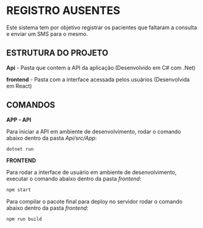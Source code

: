 
# REGISTRO AUSENTES

Este sistema tem por objetivo registrar os pacientes que faltaram a consulta e enviar um SMS para o mesmo.

## ESTRUTURA DO PROJETO

**Api**  - Pasta que contem a API da aplicação (Desenvolvido em C# com .Net)

**frontend**  - Pasta com a interface acessada pelos usuários (Desenvolvida em React)

## COMANDOS

**APP - API**

Para iniciar a API em ambiente de desenvolvimento, rodar o comando abaixo dentro da pasta  _Api/src/App_:

```sh
dotnet run

```

**FRONTEND**

Para rodar a interface de usuário em ambiente de desenvolvimento, executar o comando abaixo dentro da pasta  _frontend_:

```sh
npm start

```

Para compilar o pacote final para deploy no servidor rodar o comando abaixo dentro da pasta  _frontend_:

```sh
npm run build
```